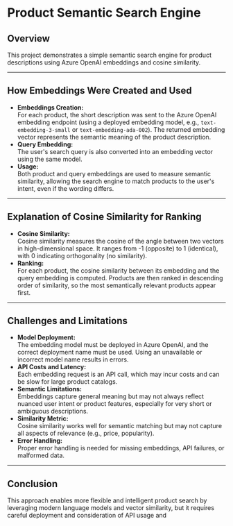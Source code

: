 # Product Semantic Search Engine

## Overview

This project demonstrates a simple semantic search engine for product descriptions using Azure OpenAI embeddings and cosine similarity.

---

## How Embeddings Were Created and Used

- **Embeddings Creation:**  
  For each product, the short description was sent to the Azure OpenAI embedding endpoint (using a deployed embedding model, e.g., `text-embedding-3-small` or `text-embedding-ada-002`). The returned embedding vector represents the semantic meaning of the product description.
- **Query Embedding:**  
  The user's search query is also converted into an embedding vector using the same model.
- **Usage:**  
  Both product and query embeddings are used to measure semantic similarity, allowing the search engine to match products to the user's intent, even if the wording differs.

---

## Explanation of Cosine Similarity for Ranking

- **Cosine Similarity:**  
  Cosine similarity measures the cosine of the angle between two vectors in high-dimensional space. It ranges from -1 (opposite) to 1 (identical), with 0 indicating orthogonality (no similarity).
- **Ranking:**  
  For each product, the cosine similarity between its embedding and the query embedding is computed. Products are then ranked in descending order of similarity, so the most semantically relevant products appear first.

---

## Challenges and Limitations

- **Model Deployment:**  
  The embedding model must be deployed in Azure OpenAI, and the correct deployment name must be used. Using an unavailable or incorrect model name results in errors.
- **API Costs and Latency:**  
  Each embedding request is an API call, which may incur costs and can be slow for large product catalogs.
- **Semantic Limitations:**  
  Embeddings capture general meaning but may not always reflect nuanced user intent or product features, especially for very short or ambiguous descriptions.
- **Similarity Metric:**  
  Cosine similarity works well for semantic matching but may not capture all aspects of relevance (e.g., price, popularity).
- **Error Handling:**  
  Proper error handling is needed for missing embeddings, API failures, or malformed data.

---

## Conclusion

This approach enables more flexible and intelligent product search by leveraging modern language models and vector similarity, but it requires careful deployment and consideration of API usage and